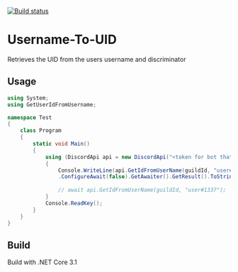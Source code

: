 [![Build status](https://ci.appveyor.com/api/projects/status/kjlcpsas7604ucnr?svg=true)](https://ci.appveyor.com/project/Spookywooky3/username-to-uid)
# Username-To-UID
Retrieves the UID from the users username and discriminator
## Usage
```csharp
using System;
using GetUserIdFromUsername;

namespace Test
{
    class Program
    {
        static void Main()
        {
            using (DiscordApi api = new DiscordApi("<token for bot that is inside the server>"))
            {
                Console.WriteLine(api.GetIdFromUserName(guildId, "user#1337")
                .ConfigureAwait(false).GetAwaiter().GetResult().ToString());
                
                // await api.GetIdFromUserName(guildId, "user#1337");   
            }
            Console.ReadKey();
        }
    }
}
```
## Build
Build with .NET Core 3.1


